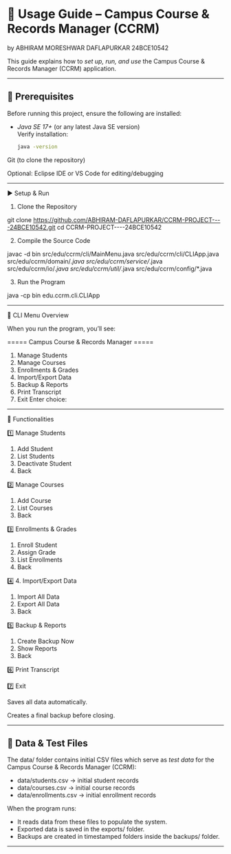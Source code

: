 # 📘 Usage Guide – Campus Course & Records Manager (CCRM)
by ABHIRAM MORESHWAR DAFLAPURKAR
24BCE10542

This guide explains how to *set up, run, and use* the Campus Course & Records Manager (CCRM) application.

---

## 🔧 Prerequisites

Before running this project, ensure the following are installed:

- *Java SE 17+* (or any latest Java SE version)  
  Verify installation:
  ```bash
  java -version

Git (to clone the repository)

Optional: Eclipse IDE or VS Code for editing/debugging



---

▶ Setup & Run

1. Clone the Repository

git clone https://github.com/ABHIRAM-DAFLAPURKAR/CCRM-PROJECT----24BCE10542.git
cd CCRM-PROJECT----24BCE10542

2. Compile the Source Code

javac -d bin src/edu/ccrm/cli/MainMenu.java src/edu/ccrm/cli/CLIApp.java src/edu/ccrm/domain/*.java src/edu/ccrm/service/*.java src/edu/ccrm/io/*.java src/edu/ccrm/util/*.java src/edu/ccrm/config/*.java

3. Run the Program

java -cp bin edu.ccrm.cli.CLIApp

---

📑 CLI Menu Overview

When you run the program, you’ll see:

===== Campus Course & Records Manager =====
1. Manage Students
2. Manage Courses
3. Enrollments & Grades
4. Import/Export Data
5. Backup & Reports
6. Print Transcript
7. Exit
Enter choice:


---

🔹 Functionalities

1️⃣ Manage Students

1. Add Student
2. List Students
3. Deactivate Student
4. Back


2️⃣ Manage Courses

1. Add Course
2. List Courses
3. Back


3️⃣ Enrollments & Grades

1. Enroll Student
2. Assign Grade
3. List Enrollments
4. Back


4️⃣ 4. Import/Export Data

1. Import All Data
2. Export All Data
3. Back


5️⃣ Backup & Reports

1. Create Backup Now
2. Show Reports
3. Back


6️⃣ Print Transcript

7️⃣ Exit 

Saves all data automatically.

Creates a final backup before closing.

---
## 📂 Data & Test Files

The data/ folder contains initial CSV files which serve as *test data* for the Campus Course & Records Manager (CCRM):

- data/students.csv → initial student records  
- data/courses.csv → initial course records  
- data/enrollments.csv → initial enrollment records

When the program runs:  
- It reads data from these files to populate the system.  
- Exported data is saved in the exports/ folder.  
- Backups are created in timestamped folders inside the backups/ folder.  

---
